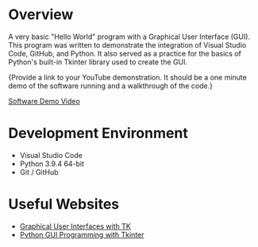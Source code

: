 # Overview
A very basic "Hello World" program with a Graphical User Interface (GUI). This program was written to demonstrate the integration of Visual Studio Code, GitHub, and Python. It also served as a practice for the basics of Python's built-in Tkinter library used to create the GUI.

{Provide a link to your YouTube demonstration.  It should be a one minute demo of the software running and a walkthrough of the code.}

[Software Demo Video](http://youtube.link.goes.here)

# Development Environment
* Visual Studio Code
* Python 3.9.4 64-bit
* Git / GitHub

# Useful Websites
* [Graphical User Interfaces with TK](https://docs.python.org/3/library/tk.html)
* [Python GUI Programming with Tkinter](https://realpython.com/python-gui-tkinter/#the-grid-geometry-manager)
